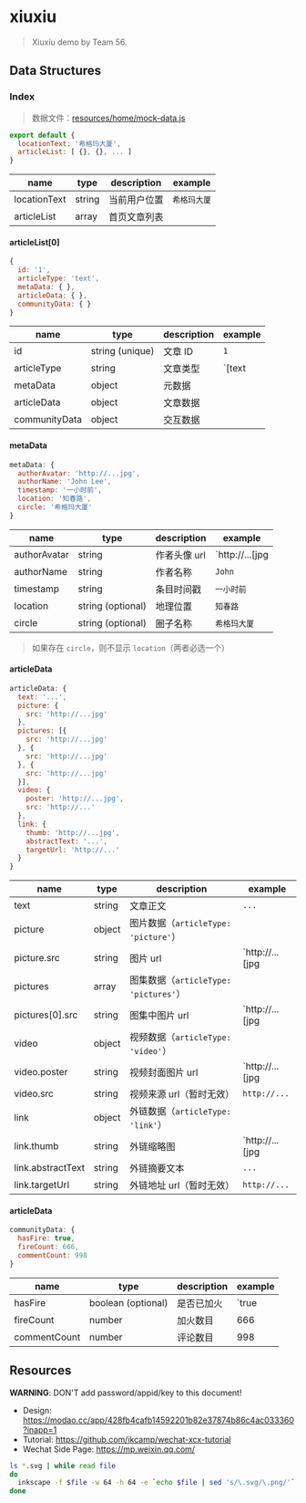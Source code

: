 # xiuxiu

> Xiuxiu demo by Team 56.

## Data Structures

### Index

> 数据文件：[resources/home/mock-data.js](resources/home/mock-data.js)

``` js
export default {
  locationText: '希格玛大厦',
  articleList: [ {}, {}, ... ]
}
```

name | type | description | example
-----|------|-------------|--------
locationText | string | 当前用户位置 | `希格玛大厦`
articleList | array | 首页文章列表 |

#### articleList[0]

``` js
{
  id: '1',
  articleType: 'text',
  metaData: { },
  articleData: { },
  communityData: { }
}
```

name | type | description | example
-----|------|-------------|--------
id | string (unique) | 文章 ID | `1`
articleType | string | 文章类型 | `[text|picture|pictures|video|link]`
metaData | object | 元数据 |
articleData | object | 文章数据 |
communityData | object | 交互数据 |

#### metaData

``` js
metaData: {
  authorAvatar: 'http://...jpg',
  authorName: 'John Lee',
  timestamp: '一小时前',
  location: '知春路',
  circle: '希格玛大厦'
}
```

name | type | description | example
-----|------|-------------|--------
authorAvatar | string | 作者头像 url | `http://...[jpg|png]`
authorName | string | 作者名称 | `John`
timestamp | string | 条目时间戳 | `一小时前`
location | string (optional) | 地理位置 | `知春路`
circle | string (optional) | 圈子名称 | `希格玛大厦`

> 如果存在 `circle`，则不显示 `location`（两者必选一个）

#### articleData

``` js
articleData: {
  text: '...',
  picture: {
    src: 'http://...jpg'
  },
  pictures: [{
    src: 'http://...jpg'
  }, {
    src: 'http://...jpg'
  }, {
    src: 'http://...jpg'
  }],
  video: {
    poster: 'http://...jpg',
    src: 'http://...'
  },
  link: {
    thumb: 'http://...jpg',
    abstractText: '...',
    targetUrl: 'http://...'
  }
}
```

name | type | description | example
-----|------|-------------|--------
text | string | 文章正文 | `...`
picture | object | 图片数据（`articleType: 'picture'`） |
picture.src | string | 图片 url | `http://...[jpg|png]`
pictures | array | 图集数据（`articleType: 'pictures'`） |
pictures[0].src | string | 图集中图片 url | `http://...[jpg|png]`
video | object | 视频数据（`articleType: 'video'`） |
video.poster | string | 视频封面图片 url | `http://...[jpg|png]`
video.src | string | 视频来源 url（暂时无效） | `http://...`
link | object | 外链数据（`articleType: 'link'`） |
link.thumb | string | 外链缩略图 | `http://...[jpg|png]`
link.abstractText | string | 外链摘要文本 | `...`
link.targetUrl | string | 外链地址 url（暂时无效） | `http://...`

#### articleData

``` js
communityData: {
  hasFire: true,
  fireCount: 666,
  commentCount: 998
}
```

name | type | description | example
-----|------|-------------|--------
hasFire | boolean (optional) | 是否已加火 | `true|false`
fireCount | number | 加火数目 | 666
commentCount | number | 评论数目 | 998

## Resources

**WARNING**: DON'T add password/appid/key to this document!

- Design: https://modao.cc/app/428fb4cafb14592201b82e37874b86c4ac033360?inapp=1
- Tutorial: https://github.com/ikcamp/wechat-xcx-tutorial
- Wechat Side Page: https://mp.weixin.qq.com/

``` bash
ls *.svg | while read file
do
  inkscape -f $file -w 64 -h 64 -e `echo $file | sed 's/\.svg/\.png/'`
done
```
